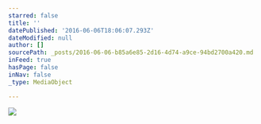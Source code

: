 ```yaml
---
starred: false
title: ''
datePublished: '2016-06-06T18:06:07.293Z'
dateModified: null
author: []
sourcePath: _posts/2016-06-06-b85a6e85-2d16-4d74-a9ce-94bd2700a420.md
inFeed: true
hasPage: false
inNav: false
_type: MediaObject

---
```

![](https://the-grid-user-content.s3-us-west-2.amazonaws.com/406449a6-44ba-4309-8477-678a7ab3d89a.jpg)